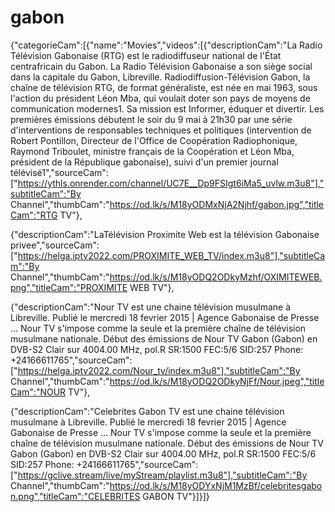 # gabon
{"categorieCam":[{"name":"Movies","videos":[{"descriptionCam":"La Radio Télévision Gabonaise (RTG) est le radiodiffuseur national de l'État centrafricain du Gabon. La Radio Télévision Gabonaise a son siège social dans la capitale du Gabon, Libreville. Radiodiffusion-Télévision Gabon, la chaîne de télévision RTG, de format généraliste, est née en mai 1963, sous l'action du président Léon Mba, qui voulait doter son pays de moyens de communication modernes1. Sa mission est Informer, éduquer et divertir. Les premières émissions débutent le soir du 9 mai à 21h30 par une série d'interventions de responsables techniques et politiques (intervention de Robert Pontillon, Directeur de l'Office de Coopération Radiophonique, Raymond Triboulet, ministre français de la Coopération et Léon Mba, président de la République gabonaise), suivi d'un premier journal télévisé1","sourceCam":["https://ythls.onrender.com/channel/UC7E__Dp9FSIgt6iMa5_uvlw.m3u8"],"subtitleCam":"By Channel","thumbCam":"https://od.lk/s/M18yODMxNjA2Njhf/gabon.jpg","titleCam":"RTG TV"},

{"descriptionCam":"LaTélévision Proximite Web est la télévision Gabonaise privee","sourceCam":["https://helga.iptv2022.com/PROXIMITE_WEB_TV/index.m3u8"],"subtitleCam":"By Channel","thumbCam":"https://od.lk/s/M18yODQ2ODkyMzhf/OXIMITEWEB.png","titleCam":"PROXIMITE WEB TV"},

{"descriptionCam":"Nour TV est une chaine télévision musulmane à Libreville. Publié le mercredi 18 fevrier 2015 | Agence Gabonaise de Presse ... Nour TV s'impose comme la seule et la première chaîne de télévision musulmane nationale.  Début des émissions de Nour TV Gabon (Gabon) en DVB-S2 Clair sur 4004.00 MHz, pol.R SR:1500 FEC:5/6 SID:257 Phone: +24166611765","sourceCam":["https://helga.iptv2022.com/Nour_tv/index.m3u8"],"subtitleCam":"By Channel","thumbCam":"https://od.lk/s/M18yODQ2ODkyNjFf/Nour.jpeg","titleCam":"NOUR TV"},

{"descriptionCam":"Celebrites Gabon TV est une chaine télévision musulmane à Libreville. Publié le mercredi 18 fevrier 2015 | Agence Gabonaise de Presse ... Nour TV s'impose comme la seule et la première chaîne de télévision musulmane nationale.  Début des émissions de Nour TV Gabon (Gabon) en DVB-S2 Clair sur 4004.00 MHz, pol.R SR:1500 FEC:5/6 SID:257 Phone: +24166611765","sourceCam":["https://gclive.stream/live/myStream/playlist.m3u8"],"subtitleCam":"By Channel","thumbCam":"https://od.lk/s/M18yODYxNjM1MzBf/celebritesgabon.png","titleCam":"CELEBRITES GABON TV"}]}]}
